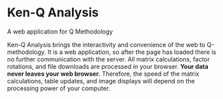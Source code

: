 # Ken-Q Analysis
A web application for Q Methodology

Ken-Q Analysis brings the interactivity and convenience of the web to Q-methodology. It is a web application, so after the page has loaded there is no further communication with the server. All matrix calculations, factor rotations, and file downloads are processed in your browser. __Your data never leaves your web browser.__ Therefore, the speed of the matrix calculations, table updates, and image displays will depend on the processing power of your computer. 
